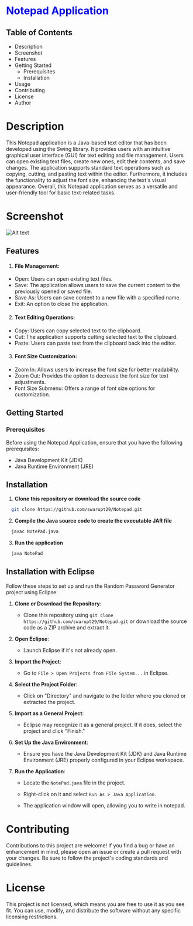 
# <span style="color:blue">Notepad Application</span>

## Table of Contents
- Description
- Screenshot
- Features
- Getting Started
  - Prerequisites
  - Installation
- Usage
- Contributing
- License
- Author

# Description

This Notepad application is a Java-based text editor that has been developed using the Swing library. It provides users with an intuitive graphical user interface (GUI) for text editing and file management. Users can open existing text files, create new ones, edit their contents, and save changes. The application supports standard text operations such as copying, cutting, and pasting text within the editor. Furthermore, it includes the functionality to adjust the font size, enhancing the text's visual appearance. Overall, this Notepad application serves as a versatile and user-friendly tool for basic text-related tasks.


# Screenshot

![Alt text](https://github.com/swarupt29/Notepad/assets/118194258/17d4ca20-012f-478b-8153-9bde2b8bd3a7)




## Features

1. #### File Management:
  - Open: Users can open existing text files.
  - Save: The application allows users to save the current content to the previously opened or saved file.
  - Save As: Users can save content to a new file with a specified name.
  - Exit: An option to close the application.

2. #### Text Editing Operations:
  - Copy: Users can copy selected text to the clipboard.
  - Cut: The application supports cutting selected text to the clipboard.
  - Paste: Users can paste text from the clipboard back into the editor.

3. #### Font Size Customization:
  - Zoom In: Allows users to increase the font size for better readability.
  - Zoom Out: Provides the option to decrease the font size for text adjustments.
  - Font Size Submenu: Offers a range of font size options for customization.

## Getting Started

### Prerequisites

Before using the Notepad Application, ensure that you have the following prerequisites:

- Java Development Kit (JDK)
- Java Runtime Environment (JRE)


## Installation

1. **Clone this repository or download the source code**

```bash
  git clone https://github.com/swarupt29/Notepad.git
```
2. **Compile the Java source code to create the executable JAR file**

```bash
  javac NotePad.java
```
3. **Run the application**

``` bash
  java NotePad
```

## Installation with Eclipse

Follow these steps to set up and run the Random Password Generator project using Eclipse:

1. **Clone or Download the Repository**: 
   - Clone this repository using `git clone https://github.com/swarupt29/Notepad.git` or download the source code as a ZIP archive and extract it.

2. **Open Eclipse**:
   - Launch Eclipse if it's not already open.

3. **Import the Project**:
   - Go to `File > Open Projects from File System...` in Eclipse.

4. **Select the Project Folder**:
   - Click on "Directory" and navigate to the folder where you cloned or extracted the project.

5. **Import as a General Project**:
   - Eclipse may recognize it as a general project. If it does, select the project and click "Finish."

6. **Set Up the Java Environment**:
   - Ensure you have the Java Development Kit (JDK) and Java Runtime Environment (JRE) properly configured in your Eclipse workspace.

7. **Run the Application**:
   - Locate the `NotePad.java` file in the project.
   - Right-click on it and select `Run As > Java Application`.


   - The application window will open, allowing you to write in notepad.


# Contributing
Contributions to this project are welcome! If you find a bug or have an enhancement in mind, please open an issue or create a pull request with your changes. Be sure to follow the project's coding standards and guidelines.

# License
This project is not licensed, which means you are free to use it as you see fit. You can use, modify, and distribute the software without any specific licensing restrictions.
